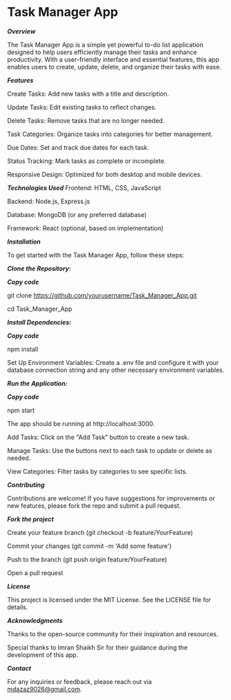 # Task Manager App

***Overview***

The Task Manager App is a simple yet powerful to-do list application designed to help users efficiently manage their tasks and enhance productivity. With a user-friendly interface and essential features, this app enables users to create, update, delete, and organize their tasks with ease.

***Features***

Create Tasks: Add new tasks with a title and description.

Update Tasks: Edit existing tasks to reflect changes.

Delete Tasks: Remove tasks that are no longer needed.

Task Categories: Organize tasks into categories for better management.

Due Dates: Set and track due dates for each task.

Status Tracking: Mark tasks as complete or incomplete.

Responsive Design: Optimized for both desktop and mobile devices.

***Technologies Used***
Frontend: HTML, CSS, JavaScript

Backend: Node.js, Express.js

Database: MongoDB (or any preferred database)

Framework: React (optional, based on implementation)

***Installation***

To get started with the Task Manager App, follow these steps:

***Clone the Repository:***

***Copy code***

git clone https://github.com/yourusername/Task_Manager_App.git

cd Task_Manager_App

***Install Dependencies:***

***Copy code***

npm install

Set Up Environment Variables: Create a .env file and configure it with your database connection string and any other necessary environment variables.

***Run the Application:***

***Copy code***

npm start

The app should be running at http://localhost:3000.

Add Tasks: Click on the "Add Task" button to create a new task.

Manage Tasks: Use the buttons next to each task to update or delete as needed.

View Categories: Filter tasks by categories to see specific lists.

***Contributing***

Contributions are welcome! If you have suggestions for improvements or new features, please fork the repo and submit a pull request.

***Fork the project***

Create your feature branch (git checkout -b feature/YourFeature)

Commit your changes (git commit -m 'Add some feature')

Push to the branch (git push origin feature/YourFeature)

Open a pull request

***License***

This project is licensed under the MIT License. See the LICENSE file for details.

***Acknowledgments***

Thanks to the open-source community for their inspiration and resources.

Special thanks to Imran Shaikh Sir for their guidance during the development of this app.

***Contact***

For any inquiries or feedback, please reach out via mdazaz9026@gmail.com.
 
